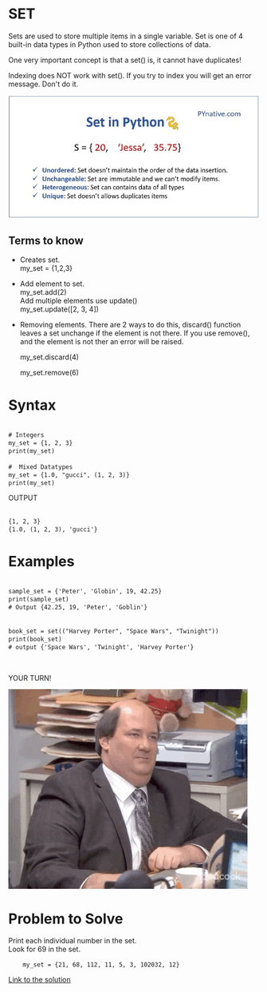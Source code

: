 # SET
Sets are used to store multiple items in a single variable. Set is one of 4 built-in data types in Python used to store collections of data. 

One very important concept is that a set() is, it cannot have duplicates! 

 Indexing does NOT work with set(). If you try to index you will get an error message. Don't do it.  

![Sets Rules](Images/sets.jpg)

## Terms to know
* Creates set. <br>
 my_set = {1,2,3}

*  Add element to set. <br>
    my_set.add(2) <br>
    Add multiple elements use update()<br>
    my_set.update([2, 3, 4])

* Removing elements. There are 2 ways to do this, discard() function leaves a set unchange if the element is not there. If you use remove(), and the element is not ther an error will be raised. 

    my_set.discard(4)<br>


    my_set.remove(6)<br>    



# Syntax

```

# Integers
my_set = {1, 2, 3}
print(my_set)

#  Mixed Datatypes
my_set = {1.0, "gucci", (1, 2, 3)}
print(my_set)
```
OUTPUT

```

{1, 2, 3}
{1.0, (1, 2, 3), 'gucci'}

```


# Examples
```

sample_set = {'Peter', 'Globin', 19, 42.25}
print(sample_set)
# Output {42.25, 19, 'Peter', 'Goblin'}


book_set = set(("Harvey Porter", "Space Wars", "Twinight"))
print(book_set)
# output {'Space Wars', 'Twinight', 'Harvey Porter'}



```
YOUR TURN! 

![Confused](Images/tryit.gif)

# Problem to Solve
Print each individual number in the set.<br>
Look for 69 in the set.<br>
```
    my_set = {21, 68, 112, 11, 5, 3, 102032, 12}
```



[Link to the solution](solution2.py)